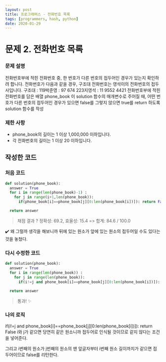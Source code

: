 ```yaml
---
layout: post
title: 프로그래머스 - 전화번호 목록
tags: [programmers, hash, python]
date: 2020-01-29
---
```


# 문제 2. 전화번호 목록
 
### 문제 설명

전화번호부에 적힌 전화번호 중, 한 번호가 다른 번호의 접두어인 경우가 있는지 확인하려 합니다.
전화번호가 다음과 같을 경우, 구조대 전화번호는 영석이의 전화번호의 접두사입니다.
구조대 : 119박준영 : 97 674 223지영석 : 11 9552 4421
전화번호부에 적힌 전화번호를 담은 배열 phone_book 이 solution 함수의 매개변수로 주어질 때,
어떤 번호가 다른 번호의 접두어인 경우가 있으면 false를 그렇지 않으면 true를 return 하도록 solution 함수를 작성

### 제한 사항

- phone_book의 길이는 1 이상 1,000,000 이하입니다.
- 각 전화번호의 길이는 1 이상 20 이하입니다.
 
## 작성한 코드

### 처음 코드

```python
def solution(phone_book):
  answer = True
  for i in range(len(phone_book)-1) :
    for j in range(i+1,len(phone_book)):
      if(phone_book[i]==phone_book[j][0:len(phone_book[i])]): return False

  return answer
``` 

> 채점 결과 ?
정확성: 69.2, 효율성: 15.4 => 합계: 84.6 / 100.0

✔️ 왜 그럴까 생각을 해보니까 뒤에 있는 원소가 앞에 있는 원소의 접두어일 수도 있다는 것을 놓쳤다.

### 다시 수정한 코드

```python
def solution(phone_book):
  answer = True
  for i in range(len(phone_book)) :
    for j in range(len(phone_book)):
      if(i!=j and phone_book[i]==phone_book[j][0:len(phone_book[i])]): return False

  return answer
```
> 통과! ✨

### 나의 로직

if(i!=j and phone_book[i]==phone_book[j][0:len(phone_book[i])]): return False
i와 j가 같으면 당연히 같은 원소니까 접두어로 인식될 것이므로 같지 않다는 조건을 넣어준다.

그리고 i번째의 원소가 j번째의 원소의 맨 앞글자부터 i번째 원소 길이까지가 같으면 접두어이므로 false를 리턴한다.
